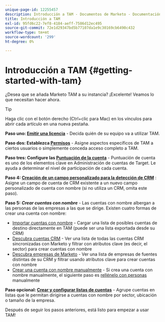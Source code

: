 ```yaml
---
unique-page-id: 12255457
description: Introducción a TAM - Documentos de Marketo - Documentación del producto
title: Introducción a TAM
exl-id: 95fd6c22-7ef8-4184-aeff-7586d12ec495
source-git-commit: 72e1d29347bd5b77107da1e9c30169cb6490c432
workflow-type: tm+mt
source-wordcount: '299'
ht-degree: 0%

---
```


# Introducción a TAM {#getting-started-with-tam}

¿Desea que se añada Marketo TAM a su instancia? ¡Excelente! Veamos lo que necesitan hacer ahora.

>[!TIP]
>
>Haga clic con el botón derecho (Ctrl+clic para Mac) en los vínculos para abrir cada artículo en una nueva pestaña.

**Paso uno: [Emitir una licencia](/help/marketo/product-docs/target-account-management/setup-tam/issue-a-license.md)** - Decida quién de su equipo va a utilizar TAM.

**Paso dos: Establezca [Permisos](/help/marketo/product-docs/target-account-management/setup-tam/permissions.md)** - Asigne aspectos específicos de TAM a ciertos usuarios o simplemente conceda acceso completo a TAM.

**Paso tres: Configure las [Puntuación de la cuenta](/help/marketo/product-docs/target-account-management/setup-tam/account-score.md)** - Puntuación de cuenta es uno de los elementos clave en Administración de cuentas de Target. Le ayuda a determinar el nivel de participación de cada cuenta.

**Paso 4: [Creación de un campo personalizado para la detección de CRM](/help/marketo/product-docs/target-account-management/setup-tam/create-a-custom-field-for-crm-discovery.md)** : Asigne un campo de cuenta de CRM existente a un nuevo campo personalizado de cuenta con nombre (si no utiliza un CRM, omita este paso).

**Paso 5:** **_Crear cuentas con nombre_** - Las cuentas con nombre albergan a las personas de las empresas a las que se dirige. Existen cuatro formas de crear una cuenta con nombre:

* [Importar cuentas con nombre](/help/marketo/product-docs/target-account-management/target/named-accounts/import-named-accounts.md) - Cargar una lista de posibles cuentas de destino directamente en TAM (puede ser una lista exportada desde su CRM)
* [Descubra cuentas CRM](/help/marketo/product-docs/target-account-management/target/named-accounts/discover-accounts.md#discover-crm-accounts) - Ver una lista de todas las cuentas CRM sincronizadas con Marketo y filtrar con atributos clave (es decir, el sector) para crear cuentas con nombre
* [Descubra empresas de Marketo](/help/marketo/product-docs/target-account-management/target/named-accounts/discover-accounts.md#discover-marketo-companies) - Ver una lista de empresas de fuentes distintas de su CRM y filtrar usando atributos clave para crear cuentas con nombre
* [Crear una cuenta con nombre manualmente](/help/marketo/product-docs/target-account-management/target/named-accounts/create-a-named-account.md) - Si crea una cuenta con nombre manualmente, el siguiente paso es [rellénelo con personas](/help/marketo/product-docs/target-account-management/target/named-accounts/add-people-to-a-named-account.md) manualmente

**Paso opcional: [Crear y configurar listas de cuentas](/help/marketo/product-docs/target-account-management/target/account-lists.md#create-a-new-account-list)** - Agrupe cuentas en listas que le permitan dirigirse a cuentas con nombre por sector, ubicación o tamaño de la empresa.

Después de seguir los pasos anteriores, está listo para empezar a usar TAM!

